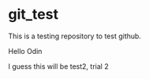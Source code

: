 # git_test
This is a testing repository to test github.

Hello Odin  

I guess this will be test2, trial 2
